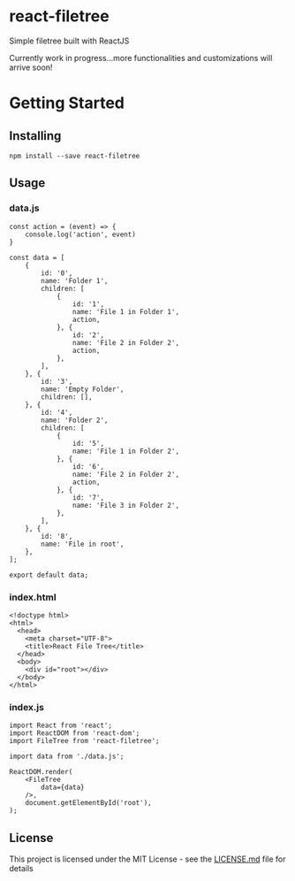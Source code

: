 # react-filetree
Simple filetree built with ReactJS

Currently work in progress...more functionalities and customizations will arrive soon!

# Getting Started
## Installing
```
npm install --save react-filetree
```

## Usage

### data.js
```
const action = (event) => {
	console.log('action', event)
}

const data = [
	{
		id: '0',
		name: 'Folder 1',
		children: [
			{
				id: '1',
				name: 'File 1 in Folder 1',
				action,
			}, {
				id: '2',
				name: 'File 2 in Folder 2',
				action,
			},
		],
	}, {
		id: '3',
		name: 'Empty Folder',
		children: [],
	}, {
		id: '4',
		name: 'Folder 2',
		children: [
			{
				id: '5',
				name: 'File 1 in Folder 2',
			}, {
				id: '6',
				name: 'File 2 in Folder 2',
				action,
			}, {
				id: '7',
				name: 'File 3 in Folder 2',
			},
		],
	}, {
		id: '8',
		name: 'File in root',
	},
];

export default data;
```

### index.html
```
<!doctype html>
<html>
  <head>
    <meta charset="UTF-8">
    <title>React File Tree</title>
  </head>
  <body>
    <div id="root"></div>
  </body>
</html>
```

### index.js
```
import React from 'react';
import ReactDOM from 'react-dom';
import FileTree from 'react-filetree';

import data from './data.js';

ReactDOM.render(
	<FileTree 
		data={data}
	/>,
  	document.getElementById('root'),
);
```

## License
This project is licensed under the MIT License - see the [LICENSE.md](/LICENSE) file for details
